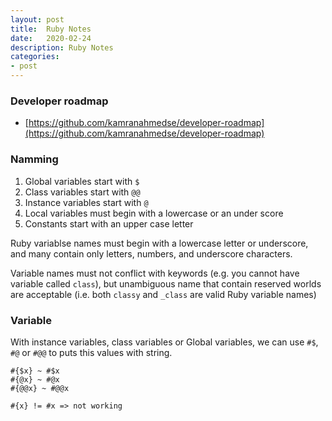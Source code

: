 ```yaml
---
layout: post
title:  Ruby Notes
date:   2020-02-24
description: Ruby Notes
categories:
- post
---
```


### Developer roadmap
- [https://github.com/kamranahmedse/developer-roadmap](https://github.com/kamranahmedse/developer-roadmap)

### Namming
1. Global variables start with `$`
2. Class variables start with `@@`
3. Instance variables start with `@`
4. Local variables must begin with a lowercase or an under score
5. Constants start with an upper case letter

Ruby variablse names must begin with a lowercase letter or underscore, and many contain only letters, numbers, and underscore characters.

Variable names must not conflict with keywords (e.g. you cannot have variable called `class`), but unambiguous name that contain reserved worlds are acceptable (i.e. both `classy` and `_class` are valid Ruby variable names)

### Variable
With instance variables, class variables or Global variables, we can use `#$`, `#@` or `#@@` to puts this values with string.

```
#{$x} ~ #$x
#{@x} ~ #@x
#{@@x} ~ #@@x

#{x} != #x => not working
```
